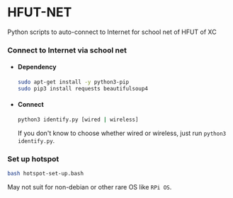 # HFUT-NET

Python scripts to auto-connect to Internet for school net of HFUT of XC
### Connect to Internet via school net
- #### Dependency
    ```sh
    sudo apt-get install -y python3-pip
    sudo pip3 install requests beautifulsoup4
    ```
- #### Connect
    ```sh
    python3 identify.py [wired | wireless]
    ```

    If you don't know to choose whether wired or wireless, just run `python3 identify.py`.
### Set up hotspot
```sh
bash hotspot-set-up.bash
```
May not suit for non-debian or other rare OS like `RPi OS`.